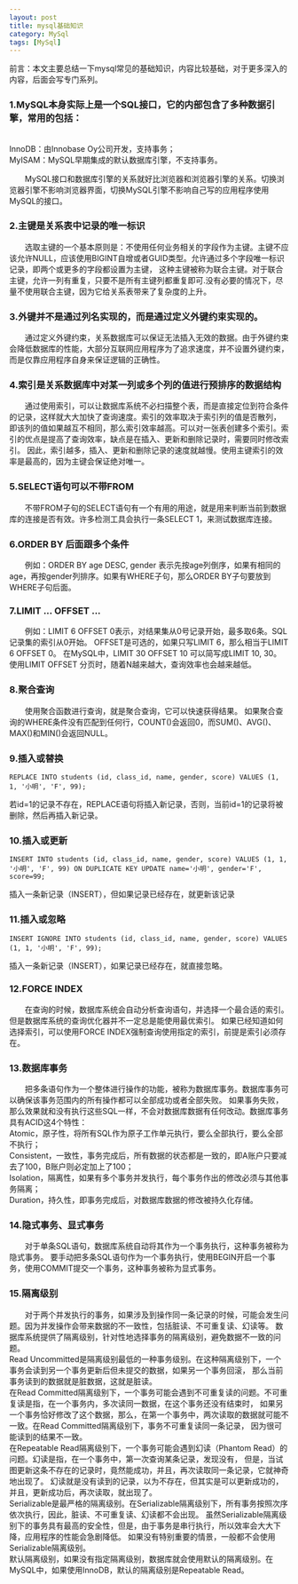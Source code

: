```yaml
---
layout: post
title: mysql基础知识
category: MySql
tags: [MySql]
---
```


前言：本文主要总结一下mysql常见的基础知识，内容比较基础，对于更多深入的内容，后面会写专门系列。

### 1.MySQL本身实际上是一个SQL接口，它的内部包含了多种数据引擎，常用的包括：
<br/>
InnoDB：由Innobase Oy公司开发，支持事务；
<br/>
MyISAM：MySQL早期集成的默认数据库引擎，不支持事务。

&ensp;&ensp;&ensp;&ensp;MySQL接口和数据库引擎的关系就好比浏览器和浏览器引擎的关系。切换浏览器引擎不影响浏览器界面，切换MySQL引擎不影响自己写的应用程序使用MySQL的接口。

### 2.主键是关系表中记录的唯一标识

&ensp;&ensp;&ensp;&ensp;选取主键的一个基本原则是：不使用任何业务相关的字段作为主键。主键不应该允许NULL，应该使用BIGINT自增或者GUID类型。允许通过多个字段唯一标识记录，即两个或更多的字段都设置为主键，
这种主键被称为联合主键。对于联合主键，允许一列有重复，只要不是所有主键列都重复即可.没有必要的情况下，尽量不使用联合主键，因为它给关系表带来了复杂度的上升。

### 3.外键并不是通过列名实现的，而是通过定义外键约束实现的。
  
&ensp;&ensp;&ensp;&ensp;通过定义外键约束，关系数据库可以保证无法插入无效的数据。由于外键约束会降低数据库的性能，大部分互联网应用程序为了追求速度，并不设置外键约束，而是仅靠应用程序自身来保证逻辑的正确性。

### 4.索引是关系数据库中对某一列或多个列的值进行预排序的数据结构

&ensp;&ensp;&ensp;&ensp;通过使用索引，可以让数据库系统不必扫描整个表，而是直接定位到符合条件的记录，这样就大大加快了查询速度。索引的效率取决于索引列的值是否散列，
即该列的值如果越互不相同，那么索引效率越高。可以对一张表创建多个索引。索引的优点是提高了查询效率，缺点是在插入、更新和删除记录时，需要同时修改索引。
因此，索引越多，插入、更新和删除记录的速度就越慢。使用主键索引的效率是最高的，因为主键会保证绝对唯一。

### 5.SELECT语句可以不带FROM

&ensp;&ensp;&ensp;&ensp;不带FROM子句的SELECT语句有一个有用的用途，就是用来判断当前到数据库的连接是否有效。许多检测工具会执行一条SELECT 1，来测试数据库连接。

### 6.ORDER BY 后面跟多个条件

&ensp;&ensp;&ensp;&ensp;例如：ORDER BY age DESC, gender  表示先按age列倒序，如果有相同的age，再按gender列排序。如果有WHERE子句，那么ORDER BY子句要放到WHERE子句后面。

### 7.LIMIT ... OFFSET ...

&ensp;&ensp;&ensp;&ensp;例如：LIMIT 6 OFFSET 0表示，对结果集从0号记录开始，最多取6条。SQL记录集的索引从0开始。
OFFSET是可选的，如果只写LIMIT 6，那么相当于LIMIT 6 OFFSET 0。
在MySQL中，LIMIT 30 OFFSET 10 可以简写成LIMIT 10, 30。
使用LIMIT <M> OFFSET <N>分页时，随着N越来越大，查询效率也会越来越低。

### 8.聚合查询

&ensp;&ensp;&ensp;&ensp;使用聚合函数进行查询，就是聚合查询，它可以快速获得结果。
如果聚合查询的WHERE条件没有匹配到任何行，COUNT()会返回0，而SUM()、AVG()、MAX()和MIN()会返回NULL。

### 9.插入或替换

```
REPLACE INTO students (id, class_id, name, gender, score) VALUES (1, 1, '小明', 'F', 99);
```
若id=1的记录不存在，REPLACE语句将插入新记录，否则，当前id=1的记录将被删除，然后再插入新记录。

### 10.插入或更新

```
INSERT INTO students (id, class_id, name, gender, score) VALUES (1, 1, '小明', 'F', 99) ON DUPLICATE KEY UPDATE name='小明', gender='F', score=99;
```
插入一条新记录（INSERT），但如果记录已经存在，就更新该记录

### 11.插入或忽略

```
INSERT IGNORE INTO students (id, class_id, name, gender, score) VALUES (1, 1, '小明', 'F', 99);
```
插入一条新记录（INSERT），如果记录已经存在，就直接忽略。

### 12.FORCE INDEX

&ensp;&ensp;&ensp;&ensp;在查询的时候，数据库系统会自动分析查询语句，并选择一个最合适的索引。但是数据库系统的查询优化器并不一定总是能使用最优索引。
如果已经知道如何选择索引，可以使用FORCE INDEX强制查询使用指定的索引，前提是索引必须存在。

### 13.数据库事务

&ensp;&ensp;&ensp;&ensp;把多条语句作为一个整体进行操作的功能，被称为数据库事务。数据库事务可以确保该事务范围内的所有操作都可以全部成功或者全部失败。
如果事务失败，那么效果就和没有执行这些SQL一样，不会对数据库数据有任何改动。数据库事务具有ACID这4个特性：
<br/>
Atomic，原子性，将所有SQL作为原子工作单元执行，要么全部执行，要么全部不执行；
<br/>
Consistent，一致性，事务完成后，所有数据的状态都是一致的，即A账户只要减去了100，B账户则必定加上了100；
<br/>
Isolation，隔离性，如果有多个事务并发执行，每个事务作出的修改必须与其他事务隔离；
<br/>
Duration，持久性，即事务完成后，对数据库数据的修改被持久化存储。

### 14.隐式事务、显式事务

&ensp;&ensp;&ensp;&ensp;对于单条SQL语句，数据库系统自动将其作为一个事务执行，这种事务被称为隐式事务。
要手动把多条SQL语句作为一个事务执行，使用BEGIN开启一个事务，使用COMMIT提交一个事务，这种事务被称为显式事务。

### 15.隔离级别

&ensp;&ensp;&ensp;&ensp;对于两个并发执行的事务，如果涉及到操作同一条记录的时候，可能会发生问题。因为并发操作会带来数据的不一致性，包括脏读、不可重复读、幻读等。
数据库系统提供了隔离级别，针对性地选择事务的隔离级别，避免数据不一致的问题。
<br/>
Read Uncommitted是隔离级别最低的一种事务级别。在这种隔离级别下，一个事务会读到另一个事务更新后但未提交的数据，如果另一个事务回滚，
那么当前事务读到的数据就是脏数据，这就是脏读。
<br/>
在Read Committed隔离级别下，一个事务可能会遇到不可重复读的问题。不可重复读是指，在一个事务内，多次读同一数据，在这个事务还没有结束时，
如果另一个事务恰好修改了这个数据，那么，在第一个事务中，两次读取的数据就可能不一致。在Read Committed隔离级别下，事务不可重复读同一条记录，
因为很可能读到的结果不一致。
<br/>
在Repeatable Read隔离级别下，一个事务可能会遇到幻读（Phantom Read）的问题。幻读是指，在一个事务中，第一次查询某条记录，发现没有，
但是，当试图更新这条不存在的记录时，竟然能成功，并且，再次读取同一条记录，它就神奇地出现了。
幻读就是没有读到的记录，以为不存在，但其实是可以更新成功的，并且，更新成功后，再次读取，就出现了。
<br/>
Serializable是最严格的隔离级别。在Serializable隔离级别下，所有事务按照次序依次执行，因此，脏读、不可重复读、幻读都不会出现。
虽然Serializable隔离级别下的事务具有最高的安全性，但是，由于事务是串行执行，所以效率会大大下降，应用程序的性能会急剧降低。
如果没有特别重要的情景，一般都不会使用Serializable隔离级别。
<br/>
默认隔离级别，如果没有指定隔离级别，数据库就会使用默认的隔离级别。在MySQL中，如果使用InnoDB，默认的隔离级别是Repeatable Read。
